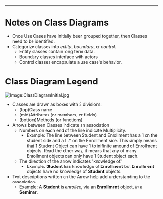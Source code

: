 ------------------------------------------------------------------------

# Notes on Class Diagrams

-   Once Use Cases have initially been grouped together, then Classes
    need to be identified.
-   Categorize classes into *entity*, *boundary*, or *control*.
    -   Entity classes contain long term data.
    -   Boundary classes interface with actors.
    -   Control classes encapsulate a use case's behavior.





# Class Diagram Legend

![Image:ClassDiagramInitial.jpg](ClassDiagramInitial.jpg "Image:ClassDiagramInitial.jpg")





-   Classes are drawn as boxes with 3 divisions:
    -   (top)Class name
    -   (mid)Attributes (or members, or fields)
    -   (bottom)Methods (or functions)
-   Arrows between Classes indicate an association
    -   Numbers on each end of the line indicate Multiplicity.
        -   Example: The line between Student and Enrollment has a 1 on
            the student side and a 1..\* on the Enrollment side. This
            simply means that 1 Student Object can have 1 to inifinite
            amound of Enrollment objects. Read the other way, it means
            that any of many Enrollment objects can only have 1 Student
            object each.
    -   The direction of the arrow indicates 'knowledge of.'
        -   Example: **Student** has knowledge of **Enrollment** but
            **Enrollment** objects have no knowledge of **Student**
            objects.
-   Text descriptions written on the Arrow help add understanding to the
    association.
    -   Example: A **Student** is *enrolled*, via an **Enrollment**
        object, *in* a **Seminar**.